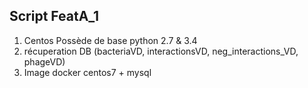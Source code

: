 ## Script FeatA_1

1. Centos Possède de base python 2.7 & 3.4
2. récuperation DB (bacteriaVD, interactionsVD, neg_interactions_VD, phageVD)
3. Image docker centos7 + mysql